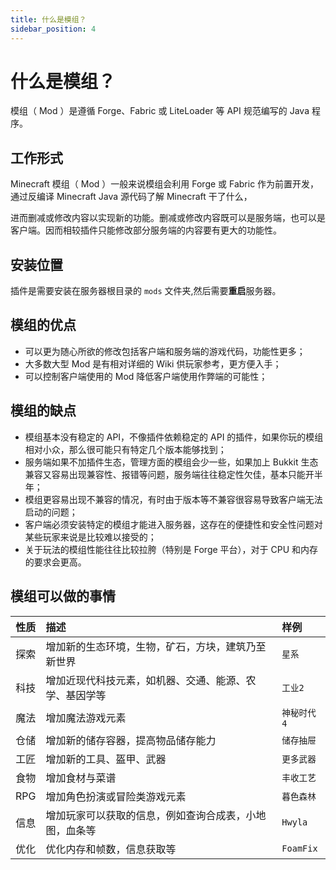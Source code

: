 ```yaml
---
title: 什么是模组？
sidebar_position: 4
---
```


# 什么是模组？

模组（ Mod ）是遵循 Forge、Fabric 或 LiteLoader 等 API 规范编写的 Java 程序。

## 工作形式

Minecraft 模组（ Mod ）一般来说模组会利用 Forge 或 Fabric 作为前置开发，通过反编译 Minecraft Java 源代码了解 Minecraft 干了什么，

进而删减或修改内容以实现新的功能。删减或修改内容既可以是服务端，也可以是客户端。因而相较插件只能修改部分服务端的内容要有更大的功能性。

## 安装位置

插件是需要安装在服务器根目录的 `mods` 文件夹,然后需要**重启**服务器。

## 模组的优点

* 可以更为随心所欲的修改包括客户端和服务端的游戏代码，功能性更多；
* 大多数大型 Mod 是有相对详细的 Wiki 供玩家参考，更方便入手；
* 可以控制客户端使用的 Mod 降低客户端使用作弊端的可能性；

## 模组的缺点

* 模组基本没有稳定的 API，不像插件依赖稳定的 API 的插件，如果你玩的模组相对小众，那么很可能只有特定几个版本能够找到；
* 服务端如果不加插件生态，管理方面的模组会少一些，如果加上 Bukkit 生态兼容又容易出现兼容性、报错等问题，服务端往往稳定性欠佳，基本只能开半年；
* 模组更容易出现不兼容的情况，有时由于版本等不兼容很容易导致客户端无法启动的问题；
* 客户端必须安装特定的模组才能进入服务器，这存在的便捷性和安全性问题对某些玩家来说是比较难以接受的；
* 关于玩法的模组性能往往比较拉胯（特别是 Forge 平台），对于 CPU 和内存的要求会更高。

## 模组可以做的事情

|性质|描述|样例|
|:---:|:---|:---|
|探索|增加新的生态环境，生物，矿石，方块，建筑乃至新世界|`星系`|
|科技|增加近现代科技元素，如机器、交通、能源、农学、基因学等|`工业2`|
|魔法|增加魔法游戏元素|`神秘时代4`|
|仓储|增加新的储存容器，提高物品储存能力|`储存抽屉`|
|工匠|增加新的工具、盔甲、武器|`更多武器`|
|食物|增加食材与菜谱|``丰收工艺``|
|RPG|增加角色扮演或冒险类游戏元素|`暮色森林`|
|信息|增加玩家可以获取的信息，例如查询合成表，小地图，血条等|`Hwyla`|
|优化|优化内存和帧数，信息获取等|`FoamFix`|